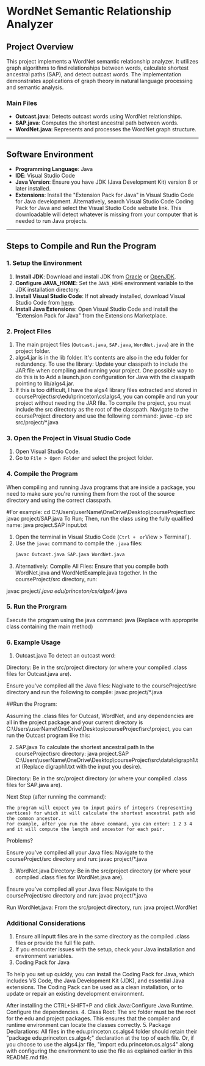 # WordNet Semantic Relationship Analyzer

## Project Overview
This project implements a WordNet semantic relationship analyzer. It utilizes graph algorithms to find relationships between words, calculate shortest ancestral paths (SAP), and detect outcast words. The implementation demonstrates applications of graph theory in natural language processing and semantic analysis.

### Main Files
- **Outcast.java**: Detects outcast words using WordNet relationships.
- **SAP.java**: Computes the shortest ancestral path between words.
- **WordNet.java**: Represents and processes the WordNet graph structure.

---

## Software Environment
- **Programming Language**: Java
- **IDE**: Visual Studio Code
- **Java Version**: Ensure you have JDK (Java Development Kit) version 8 or later installed.
- **Extensions**: Install the "Extension Pack for Java" in Visual Studio Code for Java development. Alternatively, search Visual Studio Code Coding Pack for Java and select the Visual Studio Code website link. This downloadable will detect whatever is missing from your computer that is needed to run Java projects.

---

## Steps to Compile and Run the Program

### 1. Setup the Environment
1. **Install JDK**: Download and install JDK from [Oracle](https://www.oracle.com/java/technologies/javase-jdk11-downloads.html) or [OpenJDK](https://openjdk.java.net/).
2. **Configure JAVA_HOME**: Set the `JAVA_HOME` environment variable to the JDK installation directory.
3. **Install Visual Studio Code**: If not already installed, download Visual Studio Code from [here](https://code.visualstudio.com/).
4. **Install Java Extensions**: Open Visual Studio Code and install the "Extension Pack for Java" from the Extensions Marketplace.

### 2. Project Files
1. The main project files (`Outcast.java`, `SAP.java`, `WordNet.java`) are in the project folder.
2. algs4.jar is in the lib folder. It's contents are also in the edu folder for redundency. To use the library: Update your classpath to include the JAR file when compiling and running your project. One possible way to do this is to Add a launch.json configuration for Java with the classpath pointing to lib/algs4.jar.
3. If this is too difficult, I have the algs4 library files extracted and stored in courseProject\src\edu\princeton\cs\algs4, you can compile and run your project without needing the JAR file. To compile the project, you must include the src directory as the root of the classpath. Navigate to the courseProject directory and use the following command: javac -cp src src/project/*.java



### 3. Open the Project in Visual Studio Code
1. Open Visual Studio Code.
2. Go to `File > Open Folder` and select the project folder.

### 4. Compile the Program
When compiling and running Java programs that are inside a package, you need to make sure you're running them from the root of the source directory and using the correct classpath.

#For example: cd C:\Users\userName\OneDrive\Desktop\courseProject\src
javac project/SAP.java
To Run; Then, run the class using the fully qualified name: java project.SAP input.txt



1. Open the terminal in Visual Studio Code (`Ctrl + ` ` or `View > Terminal`).
2. Use the `javac` command to compile the `.java` files:
   ```bash
   javac Outcast.java SAP.java WordNet.java
3. Alternatively:
Compile All Files: Ensure that you compile both WordNet.java and WordNetExample.java together. In the courseProject/src directory, run:

 javac project/*.java edu/princeton/cs/algs4/*.java

### 5. Run the Prorgram
Execute the program using the java command:
java <MainClass> (Replace with approprite class containing the main method)

### 6. Example Usage
1. Outcast.java
To detect an outcast word:

Directory: Be in the src/project directory (or where your compiled .class files for Outcast.java are).

Ensure you've compiled all the Java files: Nagivate to the courseProject/src directory and run the following to compile: javac project/*.java

##Run the Program:

Assuming the .class files for Outcast, WordNet, and any dependencies are all in the project package and your current directory is C:\Users\userName\OneDrive\Desktop\courseProject\src\project, you can run the Outcast program like this:


2. SAP.java
To calculate the shortest ancestral path
In the courseProject\src directory: java project.SAP C:\Users\userName\OneDrive\Desktop\courseProject\src\data\digraph1.txt
(Replace digraph1.txt with the input you desire).

Directory: Be in the src/project directory (or where your compiled .class files for SAP.java are).

Next Step (after running the command):

    The program will expect you to input pairs of integers (representing vertices) for which it will calculate the shortest ancestral path and the common ancestor.
    For example, after you run the above command, you can enter: 1 2 3 4
    and it will compute the length and ancestor for each pair.
    

Problems?

Ensure you've compiled all your Java files: Navigate to the courseProject/src directory and run: javac project/*.java




3. WordNet.java
Directory: Be in the src/project directory (or where your compiled .class files for WordNet.java are).

Ensure you've compiled all your Java files: Navigate to the courseProject/src directory and run: javac project/*.java

Run WordNet.java: From the src/project directory, run:
java project.WordNet

### Additional Considerations
1. Ensure all inputt files are in the same directory as the compiled .class files or provide the full file path.
2. If you encounter issues with the setup, check your Java installation and environment variables.
3. Coding Pack for Java

To help you set up quickly, you can install the Coding Pack for Java, which includes VS Code, the Java Development Kit (JDK), and essential Java extensions. The Coding Pack can be used as a clean installation, or to update or repair an existing development environment.

After installing the CTRL+SHIFT+P and click Java:Configure Java Runtime. Configure the dependencies.
4. Class Root: The src folder must be the root for the edu and project packages. This ensures that the compiler and runtime environment can locate the classes correctly.
5. Package Declarations: All files in the edu.princeton.cs.algs4 folder should retain their "package edu.princeton.cs.algs4;" declaration at the top of each file. Or, if you choose to use the algs4.jar file, "import edu.princeton.cs.algs4" along with configuring the environment to use the file as explained earlier in this README.md file.